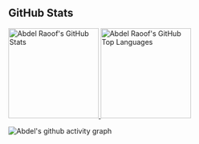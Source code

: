 ## GitHub Stats

<a href="https://github.com/olakara">
  <img height="180em" src="https://github-readme-stats.vercel.app/api?username=olakara&count_private=true&show_icons=true&theme=nord&include_all_commits=true" alt="Abdel Raoof's GitHub Stats" />
  <img height="180em" src="https://github-readme-stats.vercel.app/api/top-langs/?username=olakara&theme=nord&layout=compact&hide=css"
    alt="Abdel Raoof's GitHub Top Languages" />
</a>

![Abdel's github activity graph](https://github-readme-activity-graph.vercel.app/graph?username=olakara&theme=nord)
